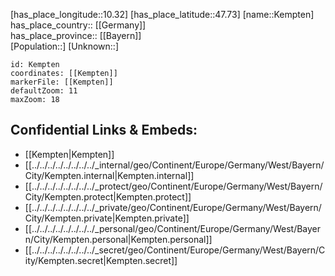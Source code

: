 ﻿---
location: [47.73,10.32] 
mapzoom: [7,12] 
mapmarker: city 
type: City
tags:
- geo/City


SpocWebEntityId: 31386
isDeleted: false
confidential: public

---
[has_place_longitude::10.32] 
[has_place_latitude::47.73] 
[name::Kempten] 
has_place_country:: [[Germany]]  
has_place_province:: [[Bayern]]  
[Population::] 
[Unknown::] 


```leaflet
id: Kempten
coordinates: [[Kempten]] 
markerFile: [[Kempten]] 
defaultZoom: 11 
maxZoom: 18
```


## Confidential Links & Embeds: 
- [[Kempten|Kempten]]  
- [[../../../../../../../../_internal/geo/Continent/Europe/Germany/West/Bayern/City/Kempten.internal|Kempten.internal]] 
- [[../../../../../../../../_protect/geo/Continent/Europe/Germany/West/Bayern/City/Kempten.protect|Kempten.protect]] 
- [[../../../../../../../../_private/geo/Continent/Europe/Germany/West/Bayern/City/Kempten.private|Kempten.private]] 
- [[../../../../../../../../_personal/geo/Continent/Europe/Germany/West/Bayern/City/Kempten.personal|Kempten.personal]] 
- [[../../../../../../../../_secret/geo/Continent/Europe/Germany/West/Bayern/City/Kempten.secret|Kempten.secret]] 
